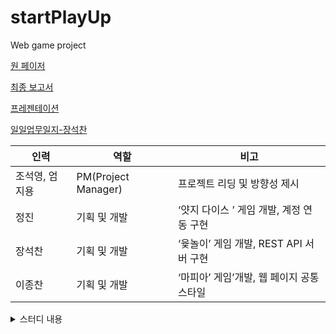 # startPlayUp
Web game project



[원 페이저](https://docs.google.com/document/d/1_1LTEyT9x8W3yGJuSKf4_XtLNr42RnDrKseEwA1xfQQ/edit?usp=sharing)

[최종 보고서](https://docs.google.com/document/d/1V29OulvHIMVNjHfPzkv5VEbA0CSfa8HKtCk9jzUPRbo/edit?usp=sharing)

[프레젠테이션](https://docs.google.com/presentation/d/1pvsjhqp_S7vTkdRfU4aJtf3-MRTm6RR0OF03eu4CDSI/edit?usp=sharing)

[일일업무일지-장석찬](https://docs.google.com/document/d/1yQwQWnWBVhQuluORDRWhwRS60nVQplT2aW47L0I4tRo/edit?usp=sharing)

|인력|역할|비고|
|------|---|---|
|조석영, 엄지용 | PM(Project Manager)|프로젝트 리딩 및 방향성 제시|
|정진|기획 및 개발|‘얏지 다이스 ’ 게임 개발, 계정 연동 구현|
|장석찬|기획 및 개발| ‘윷놀이’ 게임 개발,  REST API 서버 구현|
|이종찬|기획 및 개발 |‘마피아’ 게임’개발,  웹 페이지 공통 스타일|


<details markdown="1">
<summary>스터디 내용</summary>

- 1 . [React Context](https://www.youtube.com/watch?v=JeK8FhH7SPk)

- 2 . [React Hooks](https://www.youtube.com/watch?v=W6KX48dnH6I)

- 4 . [React Hooks (써야 되는 이유)](https://www.youtube.com/watch?v=yS-BU6eYUDE)

- 6 . [CSS Flexbox 대표 레이아웃 10가지](https://d2.naver.com/helloworld/8540176#ch3)

- 8 . [Observer Pattern (React Context 보충 개념)](https://flowarc.tistory.com/entry/디자인-패턴-옵저버-패턴Observer-Pattern)

- 10 . [State Pattern (Class 내부에 상태 메서드가 있는 이유)](https://boycoding.tistory.com/110)

- 11 . webrtc

  - 1. http://www.castware.co.kr/streamingtechnologies/webrtc-signaling-server-you-must-know/

  - 2. https://velog.io/@mgm-dev/PeerJS로-WebRTC-쉽게-사용해보기

  - 3. https://velog.io/@ehdrms2034/WebRTC-웹브라우저로-화상-채팅을-만들-수-있다고

  - 4. https://medium.com/@marslan.ali/webrtc-chat-with-react-js-5ce35f0c23a7

- 12 . [자바스크립트 기초 (array 편)](https://dongmin-jang.medium.com/javascript-15가지-유용한-map-reduce-filter-bfbc74f0debd)

- 13 . [styled component React](https://www.youtube.com/watch?v=HqIFTMvtVgc&t=219s)

- 14 . [CSS Absolute Position 속성](https://www.daleseo.com/css-position-absolute/)


- 15 . [React useEffect Hook](https://www.daleseo.com/react-hooks-use-ref/)


- 16 . 소프트웨어를 설계할 때 공부하면 좋은 내용들


  - 1. https://siyoon210.tistory.com/97
  - 2. https://biggwang.github.io/2019/07/31/OOP/상속보다는 합성을 사용해야 하는 이유

- 17 . [simple-peer 그룹 통화 예시](https://youtu.be/R1sfHPwEH7A)


- 18 . [webrtc 보충자료](https://developer.mozilla.org/ko/docs/Web/API/WebRTC_API/Protocols)


- 19 . react hook 설계 총 정리

   - 1. https://www.robinwieruch.de/react-hooks-fetch-data


   - 2. https://overreacted.io/a-complete-guide-to-useeffect/


- 20 . [함수형 컴포넌트와 클래스의 차이점](https://overreacted.io/ko/how-are-function-components-different-from-classes/)


- 21 . [react에서 state 사용시 불변성을 지켜야 하는 이유](https://medium.com/vingle-tech-blog/react-%EB%A0%8C%EB%8D%94%EB%A7%81-%EC%9D%B4%ED%95%B4%ED%95%98%EA%B8%B0-f255d6569849)


- 22 . [React Context API (16.3 Version) 초보자편](https://www.youtube.com/watch?v=hP0qWUvr2SM)


- 26 . [useContext 에서 data update 하는 방법](https://stackoverflow.com/questions/54738681/how-to-change-context-value-while-using-react-hook-of-usecontext)


- 28 . [node express 라우터 분리하기](https://uhou.tistory.com/128)


- 29 . [OOP 설계방법](https://rinae.dev/posts/the-faster-you-unlearn-oop-the-better-for-you-and-your-software-kr)

</details>



